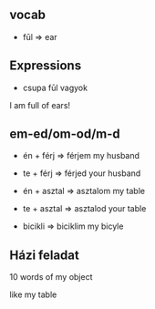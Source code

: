 ## vocab

- fūl => ear


## Expressions
- csupa fūl vagyok

I am full of ears!

## em-ed/om-od/m-d


* én + férj => férjem
 my husband
* te + férj => férjed
your husband

* én + asztal => asztalom
 my table
* te + asztal => asztalod
your table

* bicikli => biciklim
my bicyle  

## Házi feladat
10 words of my object

like my table

